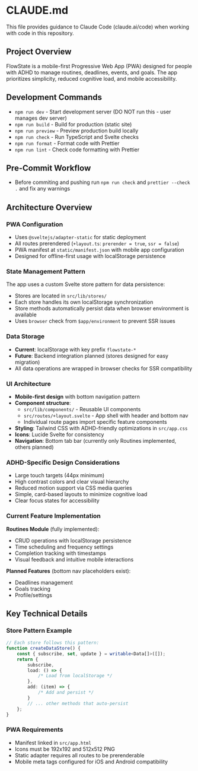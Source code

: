 # CLAUDE.md

This file provides guidance to Claude Code (claude.ai/code) when working with code in this repository.

## Project Overview

FlowState is a mobile-first Progressive Web App (PWA) designed for people with ADHD to manage routines, deadlines, events, and goals. The app prioritizes simplicity, reduced cognitive load, and mobile accessibility.

## Development Commands

- `npm run dev` - Start development server (DO NOT run this - user manages dev server)
- `npm run build` - Build for production (static site)
- `npm run preview` - Preview production build locally
- `npm run check` - Run TypeScript and Svelte checks
- `npm run format` - Format code with Prettier
- `npm run lint` - Check code formatting with Prettier

## Pre-Commit Workflow

- Before commiting and pushing run `npm run check` and `prettier --check .` and fix any warnings

## Architecture Overview

### PWA Configuration

- Uses `@sveltejs/adapter-static` for static deployment
- All routes prerendered (`+layout.ts`: `prerender = true`, `ssr = false`)
- PWA manifest at `static/manifest.json` with mobile app configuration
- Designed for offline-first usage with localStorage persistence

### State Management Pattern

The app uses a custom Svelte store pattern for data persistence:

- Stores are located in `src/lib/stores/`
- Each store handles its own localStorage synchronization
- Store methods automatically persist data when browser environment is available
- Uses `browser` check from `$app/environment` to prevent SSR issues

### Data Storage

- **Current**: localStorage with key prefix `flowstate-*`
- **Future**: Backend integration planned (stores designed for easy migration)
- All data operations are wrapped in browser checks for SSR compatibility

### UI Architecture

- **Mobile-first design** with bottom navigation pattern
- **Component structure**:
  - `src/lib/components/` - Reusable UI components
  - `src/routes/+layout.svelte` - App shell with header and bottom nav
  - Individual route pages import specific feature components
- **Styling**: Tailwind CSS with ADHD-friendly optimizations in `src/app.css`
- **Icons**: Lucide Svelte for consistency
- **Navigation**: Bottom tab bar (currently only Routines implemented, others planned)

### ADHD-Specific Design Considerations

- Large touch targets (44px minimum)
- High contrast colors and clear visual hierarchy
- Reduced motion support via CSS media queries
- Simple, card-based layouts to minimize cognitive load
- Clear focus states for accessibility

### Current Feature Implementation

**Routines Module** (fully implemented):

- CRUD operations with localStorage persistence
- Time scheduling and frequency settings
- Completion tracking with timestamps
- Visual feedback and intuitive mobile interactions

**Planned Features** (bottom nav placeholders exist):

- Deadlines management
- Goals tracking
- Profile/settings

## Key Technical Details

### Store Pattern Example

```typescript
// Each store follows this pattern:
function createDataStore() {
	const { subscribe, set, update } = writable<Data[]>([]);
	return {
		subscribe,
		load: () => {
			/* Load from localStorage */
		},
		add: (item) => {
			/* Add and persist */
		}
		// ... other methods that auto-persist
	};
}
```

### PWA Requirements

- Manifest linked in `src/app.html`
- Icons must be 192x192 and 512x512 PNG
- Static adapter requires all routes to be prerenderable
- Mobile meta tags configured for iOS and Android compatibility
